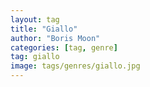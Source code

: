 ```yaml
---
layout: tag
title: "Giallo"
author: "Boris Moon"
categories: [tag, genre]
tag: giallo
image: tags/genres/giallo.jpg
---
```

